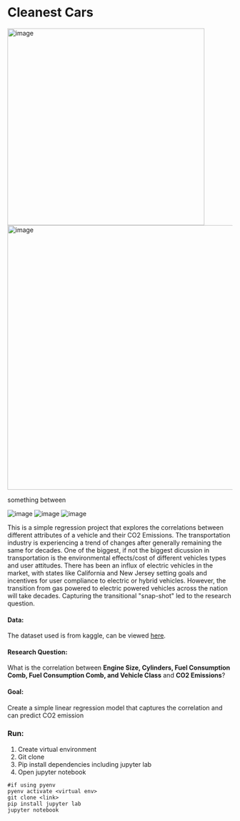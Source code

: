 # Cleanest Cars

<!-- ![wash_me](https://user-images.githubusercontent.com/40530704/220228272-1a22c4af-bc13-4a9e-a5e2-396e5bfc8dbc.jpg) -->
<img width="441" alt="image" src="https://user-images.githubusercontent.com/40530704/221240147-ca2c8c95-b242-487e-8d6d-b41092a65b30.png">
<img width="593" alt="image" src="https://user-images.githubusercontent.com/40530704/221240940-85cf0cff-5cea-4728-81d2-009a0f3915cf.png">

something between

![image](https://user-images.githubusercontent.com/40530704/221979317-0aa9c7b0-d9de-4d75-b107-08380ad3928a.png)
![image](https://user-images.githubusercontent.com/40530704/221979360-c36f4a07-9bec-4145-b43a-ae6f529fbc1f.png)
![image](https://user-images.githubusercontent.com/40530704/221979399-2785da53-9422-4b38-94ca-f8c9afb8a8e5.png)



This is a simple regression project that explores the correlations between different attributes of a vehicle and their CO2 Emissions. The transportation industry is experiencing a trend of changes after generally remaining the same for decades. One of the biggest, if not the biggest dicussion in transportation is the environmental effects/cost of different vehicles types and user attitudes. There has been an influx of electric vehicles in the market, with states like California and New Jersey setting goals and incentives for user compliance to electric or hybrid vehicles. However, the transition from gas powered to electric powered vehicles across the nation will take decades. Capturing the transitional "snap-shot" led to the research question.

#### Data:
The dataset used is from kaggle, can be viewed [here](https://www.kaggle.com/datasets/debajyotipodder/co2-emission-by-vehicles).


#### Research Question: 
What is the correlation between **Engine Size, Cylinders, Fuel Consumption Comb, 
                 Fuel Consumption Comb, and Vehicle Class** and **CO2 Emissions**?
                 
                 
#### Goal:
Create a simple linear regression model that captures the correlation and can predict CO2 emission


### Run:
1. Create virtual environment
2. Git clone
3. Pip install dependencies including jupyter lab
4. Open jupyter notebook

```
#if using pyenv
pyenv activate <virtual env>
git clone <link>
pip install jupyter lab
jupyter notebook
```

